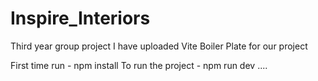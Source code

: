 # Inspire_Interiors
Third year group project
I have uploaded Vite Boiler Plate for our project 

First time run - npm install
To run the project - npm run dev ....
